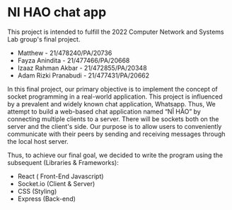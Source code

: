 # NI HAO chat app

This project is intended to fulfill the 2022 Computer Network and Systems Lab group's final project.

- Matthew - 21/478240/PA/20736
- Fayza Anindita - 21/477466/PA/20668
- Izaaz Rahman Akbar - 21/472855/PA/20348
- Adam Rizki Pranabudi - 21/477431/PA/20662

In this final project, our primary objective is to implement the concept of socket programming in a real-world application. This project is influenced by a prevalent and widely known chat application, Whatsapp. Thus, We attempt to build a web-based chat application named “NĬ HĂO” by connecting multiple clients to a server. There will be sockets both on the server and the client's side. Our purpose is to allow users to conveniently communicate with their peers by sending and receiving messages through the local host server. 

Thus, to achieve our final goal, we decided to write the program using the subsequent (Libraries & Frameworks):

- React ( Front-End Javascript)
- Socket.io (Client & Server)
- CSS (Styling)
- Express (Back-end)
